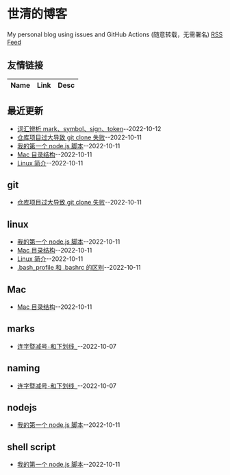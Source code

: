 # 世清的博客
My personal blog using issues and GitHub Actions (随意转载，无需署名)
[RSS Feed](https://raw.githubusercontent.com/yeshiqing/Blog/master/feed.xml)
## 友情链接
| Name | Link | Desc | 
 | ---- | ---- | ---- |
## 最近更新
- [词汇辨析 mark、symbol、sign、token](https://github.com/yeshiqing/Blog/issues/7)--2022-10-12
- [仓库项目过大导致 git clone 失败](https://github.com/yeshiqing/Blog/issues/6)--2022-10-11
- [我的第一个 node.js 脚本](https://github.com/yeshiqing/Blog/issues/5)--2022-10-11
- [Mac 目录结构](https://github.com/yeshiqing/Blog/issues/4)--2022-10-11
- [Linux 简介](https://github.com/yeshiqing/Blog/issues/3)--2022-10-11
## git
- [仓库项目过大导致 git clone 失败](https://github.com/yeshiqing/Blog/issues/6)--2022-10-11
## linux
- [我的第一个 node.js 脚本](https://github.com/yeshiqing/Blog/issues/5)--2022-10-11
- [Mac 目录结构](https://github.com/yeshiqing/Blog/issues/4)--2022-10-11
- [Linux 简介](https://github.com/yeshiqing/Blog/issues/3)--2022-10-11
- [.bash_profile 和 .bashrc 的区别](https://github.com/yeshiqing/Blog/issues/2)--2022-10-11
## Mac
- [Mac 目录结构](https://github.com/yeshiqing/Blog/issues/4)--2022-10-11
## marks
- [连字暨减号`-`和下划线`_`](https://github.com/yeshiqing/Blog/issues/1)--2022-10-07
## naming
- [连字暨减号`-`和下划线`_`](https://github.com/yeshiqing/Blog/issues/1)--2022-10-07
## nodejs
- [我的第一个 node.js 脚本](https://github.com/yeshiqing/Blog/issues/5)--2022-10-11
## shell script
- [我的第一个 node.js 脚本](https://github.com/yeshiqing/Blog/issues/5)--2022-10-11
